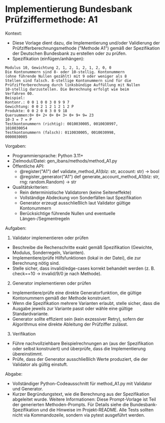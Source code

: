 # Implementierung Bundesbank Prüfziffermethode: A1

Kontext:
- Diese Vorlage dient dazu, die Implementierung und/oder Validierung der Prüfzifferberechnungsmethode ("Methode A1") gemäß der Spezifikation der Deutschen Bundesbank zu erstellen oder zu prüfen.
- Spezifikation (einfügen/anhängen):

```Text
Modulus 10, Gewichtung 2, 1, 2, 1, 2, 1, 2, 0, 0
Die Kontonummern sind 8- oder 10-stellig. Kontonummern
(ohne führende Nullen gezählt) mit 9 oder weniger als 8
Stellen sind falsch. 8-stellige Kontonummern sind für die
Prüfzifferberechnung durch linksbündige Auffüllung mit Nullen
10-stellig darzustellen. Die Berechnung erfolgt wie beim
Verfahren 00.
Beispiel:
Kontonr.: 0 0 1 0 0 3 0 9 9 7
Gewichtung: 0 0 2 1 2 1 2 1 2 P
Produkte: 0 0 2 0 0 3 0 9 18
Quersummen:0+ 0+ 2+ 0+ 0+ 3+ 0+ 9+ 9= 23
10-3 = 7 = P
Testkontonummern (richtig): 0010030005, 0010030997,
1010030054
Testkontonummern (falsch): 0110030005, 0010030998,
0000030005
```

Vorgaben:
- Programmiersprache: Python 3.11+
- Zielmodul/Datei: gen_ibans/methods/method_A1.py
- Öffentliche API:
  - @register("A1") def validate_method_A1(blz: str, account: str) -> bool
  - @register_generator("A1") def generate_account_method_A1(blz: str, rng: random.Random) -> str
- Qualitätskriterien:
  - Rein deterministische Validatoren (keine Seiteneffekte)
  - Vollständige Abdeckung von Sonderfällen laut Spezifikation
  - Generator erzeugt ausschließlich laut Validator gültige Kontonummern
  - Berücksichtige führende Nullen und eventuelle Längen-/Segmentregeln

Aufgaben:
1) Validator implementieren oder prüfen
- Beschreibe die Rechenschritte exakt gemäß Spezifikation (Gewichte, Modulus, Sonderregeln, Varianten).
- Implementiere/prüfe Hilfsfunktionen (lokal in der Datei), die zur Berechnung nötig sind.
- Stelle sicher, dass invalid/edge-cases korrekt behandelt werden (z. B. check==10 -> invalid/9/0 je nach Methode).

2) Generator implementieren oder prüfen
- Implementiere/prüfe eine direkte Generatorfunktion, die gültige Kontonummern gemäß der Methode konstruiert.
- Wenn die Spezifikation mehrere Varianten erlaubt, stelle sicher, dass die Ausgabe jeweils zur Variante passt oder wähle eine gültige Standardvariante.
- Generator sollte effizient sein (kein exzessiver Retry), sofern der Algorithmus eine direkte Ableitung der Prüfziffer zulässt.

3) Verifikation
- Führe nachvollziehbare Beispielrechnungen an (aus der Spezifikation oder selbst konstruiert) und überprüfe, dass die Implementierung übereinstimmt.
- Prüfe, dass der Generator ausschließlich Werte produziert, die der Validator als gültig einstuft.

Abgabe:
- Vollständiger Python-Codeausschnitt für method_A1.py mit Validator und Generator.
- Kurzer Begründungstext, wie die Berechnung aus der Spezifikation abgeleitet wurde.
Weitere Informationen: Diese Prompt-Vorlage ist Teil der generierten Methoden-Prompts. Für Details siehe die Bundesbank-Spezifikation und die Hinweise im Projekt-README.
Alle Tests sollten nicht via Kommandozeile, sondern via pytest ausgeführt werden.
